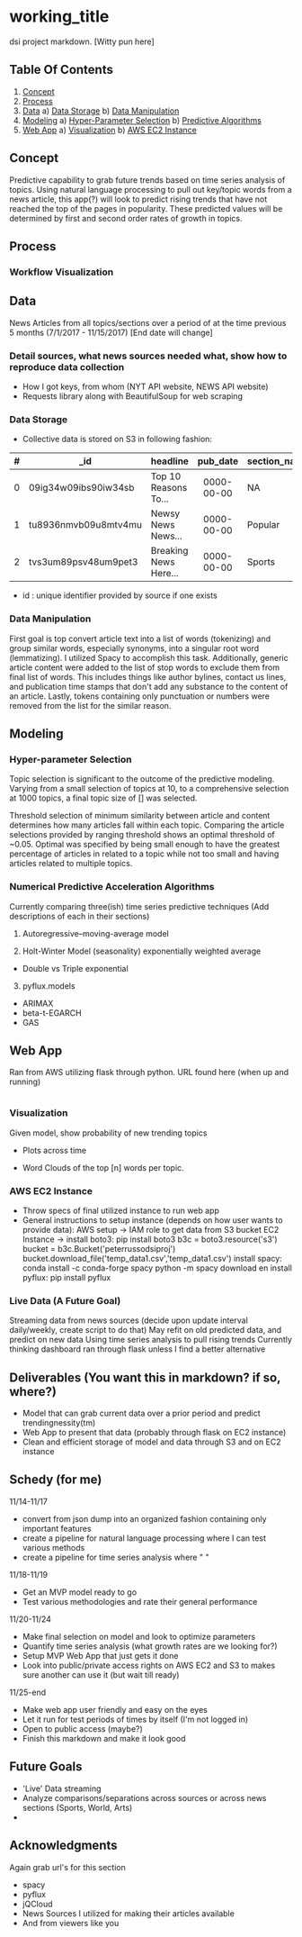 # working_title
dsi project markdown. [Witty pun here]

## Table Of Contents

1. [Concept](#concept)
2. [Process](#process)
3. [Data](#data)
  a) [Data Storage](#data-storage)
  b) [Data Manipulation](#data-manipulation)
4. [Modeling](#modeling)
  a) [Hyper-Parameter Selection](#hyper-parameter-selection)
  b) [Predictive Algorithms](#numerical-predictive-acceleration-algorithms)
5. [Web App](#web-app)
  a) [Visualization](#visualization)
  b) [AWS EC2 Instance](#aws-ec2-instance)

## Concept

Predictive capability to grab future trends based on time series analysis of topics. Using natural language processing to pull out key/topic words from a news article, this app(?) will look to predict rising trends that have not reached the top of the pages in popularity. These predicted values will be determined by first and second order rates of growth in topics.

## Process

### Workflow Visualization <Block Diagram>

  <!-- ![Name](images/<filename>.png)

  <br /> -->

## Data

News Articles from all topics/sections over a period of at the time previous 5 months (7/1/2017 - 11/15/2017) [End date will change]

### Detail sources, what news sources needed what, show how to reproduce data collection
* How I got keys, from whom (NYT API website, NEWS API website)
* Requests library along with BeautifulSoup for web scraping

### Data Storage

* Collective data is stored on S3 in following fashion:

| # | _id                  | headline              | pub_date   | section_name | web_url | word_count | content     | news_source |
| - | -------------------- | --------------------- | :--------: | ------------ |:-------:| :--------: | ----------- | ----------- |
| 0 | 09ig34w09ibs90iw34sb | Top 10 Reasons To...  | 0000-00-00 | NA           | https:  | 512        | This is a   | NYT         |
| 1 | tu8936nmvb09u8mtv4mu | Newsy News News...    | 0000-00-00 | Popular      | hhtps:  | 256        | story about | Wash Post   |
| 2 | tvs3um89psv48um9pet3 | Breaking News Here... | 0000-00-00 | Sports       | https:  | 123        | how my life | ESPN        |

* id : unique identifier provided by source if one exists


### Data Manipulation

First goal is top convert article text into a list of words (tokenizing) and group similar words, especially synonyms, into a singular root word (lemmatizing). I utilized Spacy <url link> to accomplish this task. Additionally, generic article content were added to the list of stop words to exclude them from final list of words. This includes things like author bylines, contact us lines, and publication time stamps that don't add any substance to the content of an article. Lastly, tokens containing only punctuation or numbers were removed from the list for the similar reason.

## Modeling

### Hyper-parameter Selection

Topic selection is significant to the outcome of the predictive modeling. Varying from a small selection of topics at 10, to a comprehensive selection at 1000 topics, a final topic size of [] was selected.

<Show figure of Reconstruction error and similarities here>


Threshold selection of minimum similarity between article and content determines how many articles fall within each topic. Comparing the article selections provided by ranging threshold shows an optimal threshold of ~0.05. Optimal was specified by being small enough to have the greatest percentage of articles in related to a  topic while not too small and having articles related to multiple topics.

<The plot of threshold selection>


### Numerical Predictive Acceleration Algorithms <Rename>

Currently comparing three(ish) time series predictive techniques
(Add descriptions of each in their sections)

1) Autoregressive–moving-average model

2) Holt-Winter Model (seasonality) exponentially weighted average
  * Double vs Triple exponential

3) pyflux.models
  * ARIMAX
  * beta-t-EGARCH
  * GAS

<Plot of differences in errors here>


## Web App
Ran from AWS utilizing flask through python.
URL found here (when up and running)

<Image of index page here>



### Visualization
Given model, show probability of new trending topics
* Plots across time

<Images Here>


* Word Clouds of the top [n] words per topic.


<Images Here>

### AWS EC2 Instance
* Throw specs of final utilized instance to run web app
* General instructions to setup instance (depends on how user wants to provide data):
      AWS setup -> IAM role to get data from S3 bucket
      EC2 Instance -> install boto3: pip install boto3
                      b3c = boto3.resource('s3')
                      bucket = b3c.Bucket('peterrussodsiproj')
                      <In repo root directory>
                      bucket.download_file('temp_data1.csv','temp_data1.csv')
                      install spacy: conda install -c conda-forge spacy
                                 python -m spacy download en
                      install pyflux: pip install pyflux

### Live Data (A Future Goal)
Streaming data from news sources (decide upon update interval daily/weekly, create script to do that)
May refit on old predicted data, and predict on new data
Using time series analysis to pull rising trends
Currently thinking dashboard ran through flask unless I find a better alternative

## Deliverables (You want this in markdown? if so, where?)
* Model that can grab current data over a prior period and predict trendingnessity(tm)
* Web App to present that data (probably through flask on EC2 instance)
* Clean and efficient storage of model and data through S3 and on EC2 instance


## Schedy (for me)

11/14-11/17
* convert from json dump into an organized fashion containing only important features
* create a pipeline for natural language processing where I can test various methods
* create a pipeline for time series analysis where "                  "

11/18-11/19
* Get an MVP model ready to go
* Test various methodologies and rate their general performance

11/20-11/24
* Make final selection on model and look to optimize parameters
* Quantify time series analysis (what growth rates are we looking for?)
* Setup MVP Web App that just gets it done
* Look into public/private access rights on AWS EC2 and S3 to makes sure another can use it (but wait till ready)

11/25-end
* Make web app user friendly and easy on the eyes
* Let it run for test periods of times by itself (I'm not logged in)
* Open to public access (maybe?)
* Finish this markdown and make it look good



## Future Goals
* 'Live' Data streaming
* Analyze comparisons/separations across sources or across news sections (Sports, World, Arts)
*

## Acknowledgments
Again grab url's for this section
* spacy
* pyflux
* jQCloud
* News Sources I utilized for making their articles available
* And from viewers like you


<!--
AWS setup -> IAM role to get data from S3 bucket
EC2 Instance -> install boto3: pip install boto3
                    b3c = boto3.resource('s3')
                    bucket = b3c.Bucket('peterrussodsiproj')
                    <In repo root directory>
                    bucket.download_file('temp_data1.csv','temp_data1.csv')
                install spacy: conda install -c conda-forge spacy
                               python -m spacy download en
                install pyflux: pip install pyflux

ctrl+b release then d

*** END  *** -->

